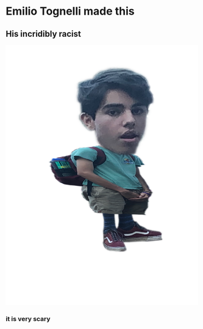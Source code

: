 # Emilio Tognelli made this
## His incridibly racist
![shit](smallio.png "CUM")
### it is very scary

